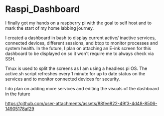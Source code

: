 # Raspi_Dashboard

I finally got my hands on a raspberry pi with the goal to self host and to mark the start of my home labbing journey.

I created a dashboard in bash to display current active/ inactive services, connected devices, different sessions, and btop to monitor processes and system health. In the future, I plan on attaching an E-ink screen for this dashboard to be displayed on so it won't require me to always check via SSH.

Tmux is used to split the screens as I am using a headless pi OS. The active.sh script refreshes every 1 minute for up to date status on the services and to monitor connected devices for security.

I do plan on adding more services and editing the visuals of the dashboard in the future




https://github.com/user-attachments/assets/88fee822-49f3-4d48-8506-14905178af29




